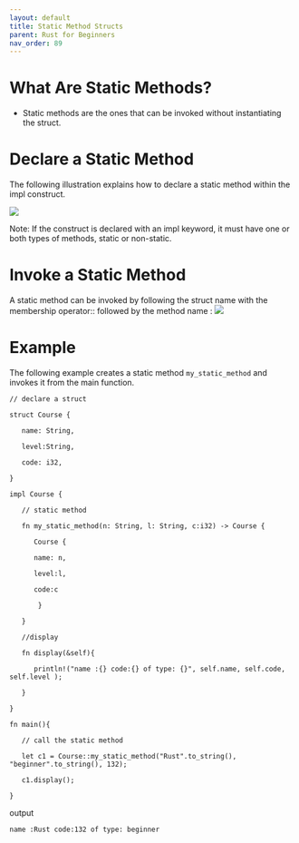 ```yaml
---
layout: default
title: Static Method Structs
parent: Rust for Beginners
nav_order: 89
---
```


# What Are Static Methods? 
- Static methods are the ones that can be invoked without instantiating the struct.

# Declare a Static Method

The following illustration explains how to declare a static method within the impl construct.

![](https://raw.githubusercontent.com/sangam14/RustLabs/master/img/static-method.png)

Note: If the construct is declared with an impl keyword, it must have one or both types of methods, static or non-static.

# Invoke a Static Method 

A static method can be invoked by following the struct name with the membership operator:: followed by the method name :
![](https://raw.githubusercontent.com/sangam14/RustLabs/master/img/call-method.png)

# Example 

The following example creates a static method `my_static_method` and invokes it from the main function.

```
// declare a struct

struct Course {

   name: String,

   level:String,

   code: i32,

}

impl Course {

   // static method

   fn my_static_method(n: String, l: String, c:i32) -> Course {

      Course { 

      name: n, 

      level:l,

      code:c

       }

   }

   //display

   fn display(&self){

      println!("name :{} code:{} of type: {}", self.name, self.code, self.level );

   }

}

fn main(){

   // call the static method

   let c1 = Course::my_static_method("Rust".to_string(), "beginner".to_string(), 132);

   c1.display();

}

```

output 

```
name :Rust code:132 of type: beginner

```


